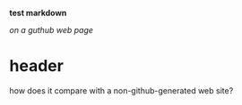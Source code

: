 **test markdown**

_on a guthub web page_

# header

how does it compare with a non-github-generated web site?
